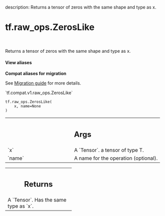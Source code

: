 description: Returns a tensor of zeros with the same shape and type as x.

<div itemscope itemtype="http://developers.google.com/ReferenceObject">
<meta itemprop="name" content="tf.raw_ops.ZerosLike" />
<meta itemprop="path" content="Stable" />
</div>

# tf.raw_ops.ZerosLike

<!-- Insert buttons and diff -->

<table class="tfo-notebook-buttons tfo-api nocontent" align="left">

</table>



Returns a tensor of zeros with the same shape and type as x.

<section class="expandable">
  <h4 class="showalways">View aliases</h4>
  <p>
<b>Compat aliases for migration</b>
<p>See
<a href="https://www.tensorflow.org/guide/migrate">Migration guide</a> for
more details.</p>
<p>`tf.compat.v1.raw_ops.ZerosLike`</p>
</p>
</section>

<pre class="devsite-click-to-copy prettyprint lang-py tfo-signature-link">
<code>tf.raw_ops.ZerosLike(
    x, name=None
)
</code></pre>



<!-- Placeholder for "Used in" -->


<!-- Tabular view -->
 <table class="responsive fixed orange">
<colgroup><col width="214px"><col></colgroup>
<tr><th colspan="2"><h2 class="add-link">Args</h2></th></tr>

<tr>
<td>
`x`
</td>
<td>
A `Tensor`. a tensor of type T.
</td>
</tr><tr>
<td>
`name`
</td>
<td>
A name for the operation (optional).
</td>
</tr>
</table>



<!-- Tabular view -->
 <table class="responsive fixed orange">
<colgroup><col width="214px"><col></colgroup>
<tr><th colspan="2"><h2 class="add-link">Returns</h2></th></tr>
<tr class="alt">
<td colspan="2">
A `Tensor`. Has the same type as `x`.
</td>
</tr>

</table>

